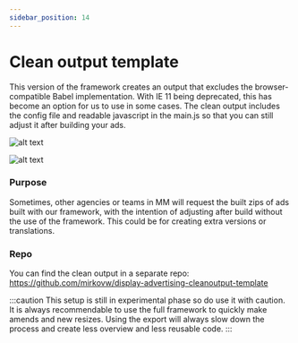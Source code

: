 ```yaml
---
sidebar_position: 14
---
```


# Clean output template
This version of the framework creates an output that excludes the browser-compatible Babel implementation. With IE 11 being deprecated, this has become an option for us to use in some cases.
The clean output includes the config file and readable javascript in the main.js so that you can still adjust it after building your ads.

![alt text](/img/clean_output_template1.png)

![alt text](/img/clean_output_template2.png)

### Purpose

Sometimes, other agencies or teams in MM will request the built zips of ads built with our framework, with the intention of adjusting after build without the use of the framework. This could be for creating extra versions or translations.


### Repo
You can find the clean output in a separate repo:
https://github.com/mirkovw/display-advertising-cleanoutput-template

:::caution
This setup is still in experimental phase so do use it with caution. It is always recommendable to use the full framework to quickly make amends and new resizes. Using the export will always slow down the process and create less overview and less reusable code.
:::


